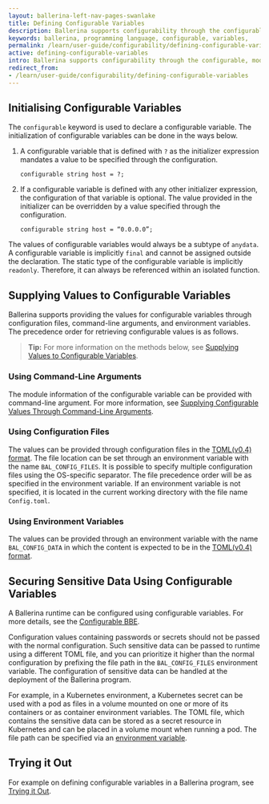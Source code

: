 ```yaml
---
layout: ballerina-left-nav-pages-swanlake
title: Defining Configurable Variables
description: Ballerina supports configurability through the configurable, module-level variables.
keywords: ballerina, programming language, configurable, variables, 
permalink: /learn/user-guide/configurability/defining-configurable-variables/
active: defining-configurable-variables
intro: Ballerina supports configurability through the configurable, module-level variables.
redirect_from:
- /learn/user-guide/configurability/defining-configurable-variables
---
```


## Initialising Configurable Variables

The `configurable` keyword is used to declare a configurable variable. The initialization of configurable variables can be done in the ways below.

1. A configurable variable that is defined with `?` as the initializer expression mandates a value to be specified through the configuration. 

    ```ballerina
    configurable string host = ?;
    ```

2. If a configurable variable is defined with any other initializer expression, the configuration of that variable is optional. The value provided in the initializer can be overridden by a value specified through the configuration. 

    ```ballerina
    configurable string host = “0.0.0.0”;
    ```

The values of configurable variables would always be a subtype of `anydata`. A configurable variable is implicitly `final` and cannot be assigned outside the declaration. The static type of the configurable variable is implicitly `readonly`. Therefore, it can always be referenced within an isolated function.

## Supplying Values to Configurable Variables

Ballerina supports providing the values for configurable variables through configuration files, command-line arguments, and environment variables. The precedence order for retrieving configurable values is as follows.

>**Tip:** For more information on the methods below, see [Supplying Values to Configurable Variables](/learn/user-guide/configurability/supplying-values-to-configurable-variables/).

### Using Command-Line Arguments

The module information of the configurable variable can be provided with command-line argument. For more information, see [Supplying Configurable Values Through Command-Line Arguments](/learn/user-guide/configurability/supplying-values-to-configurable-variables/#supplying-through-command-line-arguments).

### Using Configuration Files

The values can be provided through configuration files in the [TOML(v0.4) format](https://toml.io/en/v0.4.0). The file location can be set through an environment variable with the name `BAL_CONFIG_FILES`. It is possible to specify multiple configuration files using the OS-specific separator. The file precedence order will be as specified in the environment variable. If an environment variable is not specified, it is located in the current working  directory with the file name `Config.toml`.

### Using Environment Variables

The values can be provided through an environment variable with the name `BAL_CONFIG_DATA` in which the content is expected to be in the [TOML(v0.4) format](https://toml.io/en/v0.4.0). 

## Securing Sensitive Data Using Configurable Variables

A Ballerina runtime can be configured using configurable variables. For more details, see the [Configurable BBE](/learn/by-example/configurable/).

Configuration values containing passwords or secrets should not be passed with the normal configuration.
Such sensitive data can be passed to runtime using a different TOML file, and you can prioritize it higher than the normal configuration by prefixing the file path in the `BAL_CONFIG_FILES` environment variable.
The configuration of sensitive data can be handled at the deployment of the Ballerina program.

For example, in a Kubernetes environment, a Kubernetes secret can be used with a pod as files in a volume mounted on one or more of its containers or as container environment variables. The TOML file, which contains the sensitive data can be stored as a secret resource in Kubernetes and can be placed in a volume mount when running a pod. The file path can be specified via an [environment variable](#using-environment-variables).

## Trying it Out

For example on defining configurable variables in a Ballerina program, see [Trying it Out](/learn/user-guide/configurability/trying-it-out/).
